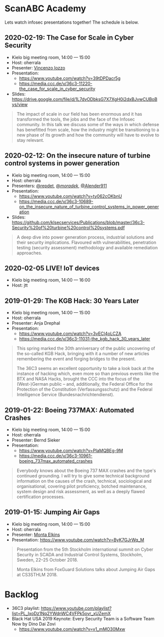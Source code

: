 # ScanABC Academy

Lets watch infosec presentations together! The schedule is below.

## 2020-02-19: The Case for Scale in Cyber Security

 * Kielo big meeting room, 14:00 — 15:00
 * Host: oherrala
 * Presenter: [Vincenzo Iozzo](https://twitter.com/_snagg)
 * Presentation:
    * <https://www.youtube.com/watch?v=39tDPDacr5g>
    * <https://media.ccc.de/v/36c3-11220-the_case_for_scale_in_cyber_security>
 * Slides: <https://drive.google.com/file/d/1L7dvODbksG7X7XgH0i2dxBJvwCUBoBys/view>

> The impact of scale in our field has been enormous and it has transformed the
> tools, the jobs and the face of the Infosec community. In this talk we discuss
> some of the ways in which defense has benefitted from scale, how the industry
> might be transitioning to a new phase of its growth and how the community will
> have to evolve to stay relevant.

## 2020-02-12: On the insecure nature of turbine control systems in power generation

 * Kielo big meeting room, 14:00 — 15:00
 * Host: oherrala
 * Presenters:  [@repdet](https://twitter.com/repdet), [@_moradek_](https://twitter.com/_moradek_), [@Alender911](https://twitter.com/Alender911)
 * Presentation:
    * https://www.youtube.com/watch?v=ty062cOKbnU
    * https://media.ccc.de/v/36c3-10689-on_the_insecure_nature_of_turbine_control_systems_in_power_generation
 * Slides: <https://github.com/klsecservices/Publications/blob/master/36c3-Security%20of%20turbine%20control%20systems.pdf>

> A deep dive into power generation process, industrial solutions and their
> security implications. Flavoured with vulnerabilities, penetration testing
> (security assessment) methodology and available remediation approaches.

## 2020-02-05 LIVE! IoT devices

 * Kielo big meeting room, 14:00 — 16:00
 * Host: jtt

## 2019-01-29: The KGB Hack: 30 Years Later

 * Kielo big meeting room, 14:00 — 15:00
 * Host: oherrala
 * Presenter: Anja Drephal
 * Presentation:
    * <https://www.youtube.com/watch?v=3vECl4oLCZA>
    * <https://media.ccc.de/v/36c3-11031-the_kgb_hack_30_years_later>

> This spring marked the 30th anniversary of the public uncovering of the
> so-called KGB Hack, bringing with it a number of new articles remembering the
> event and forging bridges to the present.
>
> The 36C3 seems an excellent opportunity to take a look back at the instance of
> hacking which, even more so than previous events like the BTX and NASA Hacks,
> brought the CCC into the focus of the (West-)German public – and,
> additionally, the Federal Office for the Protection of the Constitution
> (Verfassungsschutz) and the Federal Intelligence Service
> (Bundesnachrichtendienst).

## 2019-01-22: Boeing 737MAX: Automated Crashes

 * Kielo big meeting room, 14:00 — 15:00
 * Host: oherrala
 * Presenter: Bernd Sieker
 * Presentation:
    * <https://www.youtube.com/watch?v=PlaMQBEg-9M>
    * <https://media.ccc.de/v/36c3-10961-boeing_737max_automated_crashes>

> Everybody knows about the Boeing 737 MAX crashes and the type's continued
> grounding. I will try to give some technical background information on the
> causes of the crash, technical, sociological and organisational, covering
> pilot proficiency, botched maintenance, system design and risk assessment, as
> well as a deeply flawed certification processes.

## 2019-01-15: Jumping Air Gaps

 * Kielo big meeting room, 14:00 — 15:00
 * Host: oherrala
 * Presenter: [Monta Elkins](https://twitter.com/montaelkins)
 * Presentation: <https://www.youtube.com/watch?v=ByK7GJrWq_M>

> Presentation from the 5th Stockholm international summit on Cyber Security in
> SCADA and Industrial Control Systems, Stockholm, Sweden, 22–25 October 2018.
>
> Monta Elkins from FoxGuard Solutions talks about Jumping Air Gaps at CS3STHLM
> 2018.


# Backlog

 * 36C3 playlist: <https://www.youtube.com/playlist?list=PL_IxoDz1Nq2YWdnWC4VFPk5ovr_xUZemX>
 * Black Hat USA 2019 Keynote: Every Security Team is a Software Team Now by Dino Dai Zovi
   * <https://www.youtube.com/watch?v=v1_mMO30Mxw>
